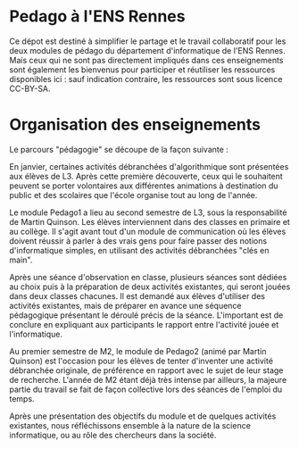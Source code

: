 # Pedago à l'ENS Rennes

Ce dépot est destiné à simplifier le partage et le travail
collaboratif pour les deux modules de pédago du département
d'informatique de l'ENS Rennes. Mais ceux qui ne sont pas directement
impliqués dans ces enseignements sont également les bienvenus pour
participer et réutiliser les ressources disponibles ici : sauf
indication contraire, les ressources sont sous licence CC-BY-SA.

# Organisation des enseignements

Le parcours "pédagogie" se découpe de la façon suivante :

En janvier, certaines activités débranchées d'algorithmique sont
présentées aux élèves de L3. Après cette première découverte, ceux qui
le souhaitent peuvent se porter volontaires aux différentes animations
à destination du public et des scolaires que l'école organise tout au
long de l'année.

Le module Pedago1 a lieu au second semestre de L3, sous la
responsabilité de Martin Quinson. Les élèves interviennent dans des
classes en primaire et au collège. Il s'agit avant tout d'un module de
communication où les élèves doivent réussir à parler à des vrais gens
pour faire passer des notions d'informatique simples, en utilisant des
activités débranchées "clés en main".

Après une séance d'observation en classe, plusieurs séances sont
dédiées au choix puis à la préparation de deux activités existantes,
qui seront jouées dans deux classes chacunes. Il est demandé aux
élèves d'utiliser des activités existantes, mais de préparer en avance
une séquence pédagogique présentant le déroulé précis de la séance.
L'important est de conclure en expliquant aux participants le rapport
entre l'activité jouée et l'informatique.

Au premier semestre de M2, le module de Pedago2 (animé par Martin
Quinson) est l'occasion pour les élèves de tenter d'inventer une
activité débranchée originale, de préférence en rapport avec le sujet
de leur stage de recherche. L'année de M2 étant déjà très intense par
ailleurs, la majeure partie du travail se fait de façon collective
lors des séances de l'emploi du temps.

Après une présentation des objectifs du module et de quelques
activités existantes, nous réfléchissons ensemble à la nature de la
science informatique, ou au rôle des chercheurs dans la société.
